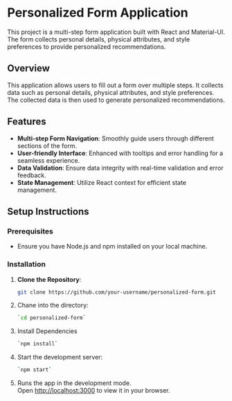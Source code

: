 # Personalized Form Application

This project is a multi-step form application built with React and Material-UI. The form collects personal details, physical attributes, and style preferences to provide personalized recommendations.

## Overview

This application allows users to fill out a form over multiple steps. It collects data such as personal details, physical attributes, and style preferences. The collected data is then used to generate personalized recommendations.

## Features

- **Multi-step Form Navigation**: Smoothly guide users through different sections of the form.
- **User-friendly Interface**: Enhanced with tooltips and error handling for a seamless experience.
- **Data Validation**: Ensure data integrity with real-time validation and error feedback.
- **State Management**: Utilize React context for efficient state management.

## Setup Instructions

### Prerequisites

- Ensure you have Node.js and npm installed on your local machine.

### Installation

1. **Clone the Repository**:
   ```bash
   git clone https://github.com/your-username/personalized-form.git

2. Chane into the directory:
   ```bash
   `cd personalized-form`

3. Install Dependencies
   ```bash
   `npm install`

4. Start the development server:
   ```bash
   `npm start`

5. Runs the app in the development mode.\
   Open [http://localhost:3000](http://localhost:3000) to view it in your browser.




